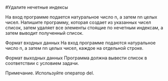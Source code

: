 #Удалите нечетные индексы

На вход программе подается натуральное число n, а затем nn целых чисел. Напишите программу, которая создает из указанных 
чисел список, затем удаляет все элементы стоящие по нечетным индексам, а затем выводит полученный список.

Формат входных данных
На вход программе подаются натуральное число n, а затем nn целых чисел, каждое на отдельной строке.

Формат выходных данных
Программа должна вывести список в соответствии с условием задачи.

Примечание. Используйте оператор del.